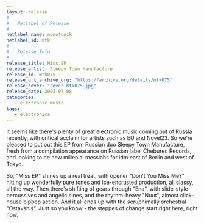 ```yaml
---
layout: release
#
#   Netlabel of Release
#
netlabel_name: monotonik
netlabel_id: mtk
#
#   Release Info
#
release_title: Miss EP
release_artist: Sleepy Town Manufacture
release_id: mtk075
release_url_archive_org: "https://archive.org/details/mtk075"
release_cover: "cover-mtk075.jpg"
release_date: 2003-07-08
categories:
   - electronic music
tags:
   - electronica
---
```

It seems like there's plenty of great electronic music coming out of Russia recently, with critical acclaim for artists such as EU and Novel23. So we're pleased to put out this EP from Russian duo Sleepy Town Manufacture, fresh from a compilation appearance on Russian label Cheburec Records, and looking to be new millenial messiahs for idm east of Berlin and west of Tokyo.

So, "Miss EP" shines up a real treat, with opener "Don't You Miss Me?" hitting up wonderfully pure tones and ice-encrusted production, all classy, all the way. Then there's shifting of gears through "Ena", with slide-style percussives and angelic sines, and the rhythm-heavy "Nuut", almost click-house bipbop action. And it all ends up with the seruphimally orchestral "Ostavshis". Just so you know - the steppes of change start right here, right now.



